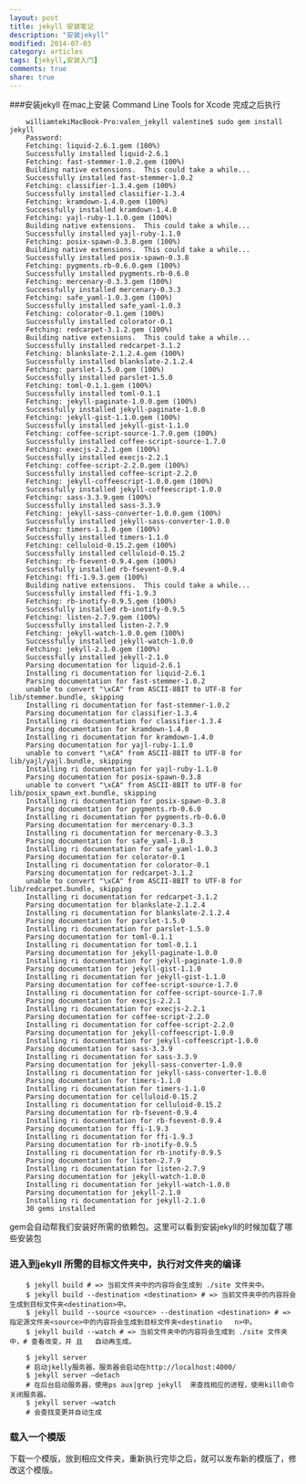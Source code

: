 ```yaml
---
layout: post
title: jekyll 安装笔记
description: "安装jekyll"
modified: 2014-07-03
category: articles
tags: [jekyll,安装入门]
comments: true
share: true
---
```


###安装jekyll
在mac上安装 Command Line Tools for Xcode
完成之后执行

		williamtekiMacBook-Pro:valen_jekyll valentine$ sudo gem install jekyll
		Password:
		Fetching: liquid-2.6.1.gem (100%)
		Successfully installed liquid-2.6.1
		Fetching: fast-stemmer-1.0.2.gem (100%)
		Building native extensions.  This could take a while...
		Successfully installed fast-stemmer-1.0.2
		Fetching: classifier-1.3.4.gem (100%)
		Successfully installed classifier-1.3.4
		Fetching: kramdown-1.4.0.gem (100%)
		Successfully installed kramdown-1.4.0
		Fetching: yajl-ruby-1.1.0.gem (100%)
		Building native extensions.  This could take a while...
		Successfully installed yajl-ruby-1.1.0
		Fetching: posix-spawn-0.3.8.gem (100%)
		Building native extensions.  This could take a while...
		Successfully installed posix-spawn-0.3.8
		Fetching: pygments.rb-0.6.0.gem (100%)
		Successfully installed pygments.rb-0.6.0
		Fetching: mercenary-0.3.3.gem (100%)
		Successfully installed mercenary-0.3.3
		Fetching: safe_yaml-1.0.3.gem (100%)
		Successfully installed safe_yaml-1.0.3
		Fetching: colorator-0.1.gem (100%)
		Successfully installed colorator-0.1
		Fetching: redcarpet-3.1.2.gem (100%)
		Building native extensions.  This could take a while...
		Successfully installed redcarpet-3.1.2
		Fetching: blankslate-2.1.2.4.gem (100%)
		Successfully installed blankslate-2.1.2.4
		Fetching: parslet-1.5.0.gem (100%)
		Successfully installed parslet-1.5.0
		Fetching: toml-0.1.1.gem (100%)
		Successfully installed toml-0.1.1
		Fetching: jekyll-paginate-1.0.0.gem (100%)
		Successfully installed jekyll-paginate-1.0.0
		Fetching: jekyll-gist-1.1.0.gem (100%)
		Successfully installed jekyll-gist-1.1.0
		Fetching: coffee-script-source-1.7.0.gem (100%)
		Successfully installed coffee-script-source-1.7.0
		Fetching: execjs-2.2.1.gem (100%)
		Successfully installed execjs-2.2.1
		Fetching: coffee-script-2.2.0.gem (100%)
		Successfully installed coffee-script-2.2.0
		Fetching: jekyll-coffeescript-1.0.0.gem (100%)
		Successfully installed jekyll-coffeescript-1.0.0
		Fetching: sass-3.3.9.gem (100%)
		Successfully installed sass-3.3.9
		Fetching: jekyll-sass-converter-1.0.0.gem (100%)
		Successfully installed jekyll-sass-converter-1.0.0
		Fetching: timers-1.1.0.gem (100%)
		Successfully installed timers-1.1.0
		Fetching: celluloid-0.15.2.gem (100%)
		Successfully installed celluloid-0.15.2
		Fetching: rb-fsevent-0.9.4.gem (100%)
		Successfully installed rb-fsevent-0.9.4
		Fetching: ffi-1.9.3.gem (100%)
		Building native extensions.  This could take a while...
		Successfully installed ffi-1.9.3
		Fetching: rb-inotify-0.9.5.gem (100%)
		Successfully installed rb-inotify-0.9.5
		Fetching: listen-2.7.9.gem (100%)
		Successfully installed listen-2.7.9
		Fetching: jekyll-watch-1.0.0.gem (100%)
		Successfully installed jekyll-watch-1.0.0
		Fetching: jekyll-2.1.0.gem (100%)
		Successfully installed jekyll-2.1.0
		Parsing documentation for liquid-2.6.1
		Installing ri documentation for liquid-2.6.1
		Parsing documentation for fast-stemmer-1.0.2
		unable to convert "\xCA" from ASCII-8BIT to UTF-8 for lib/stemmer.bundle, skipping
		Installing ri documentation for fast-stemmer-1.0.2
		Parsing documentation for classifier-1.3.4
		Installing ri documentation for classifier-1.3.4
		Parsing documentation for kramdown-1.4.0
		Installing ri documentation for kramdown-1.4.0
		Parsing documentation for yajl-ruby-1.1.0
		unable to convert "\xCA" from ASCII-8BIT to UTF-8 for lib/yajl/yajl.bundle, skipping
		Installing ri documentation for yajl-ruby-1.1.0
		Parsing documentation for posix-spawn-0.3.8
		unable to convert "\xCA" from ASCII-8BIT to UTF-8 for lib/posix_spawn_ext.bundle, skipping
		Installing ri documentation for posix-spawn-0.3.8
		Parsing documentation for pygments.rb-0.6.0
		Installing ri documentation for pygments.rb-0.6.0
		Parsing documentation for mercenary-0.3.3
		Installing ri documentation for mercenary-0.3.3
		Parsing documentation for safe_yaml-1.0.3
		Installing ri documentation for safe_yaml-1.0.3
		Parsing documentation for colorator-0.1
		Installing ri documentation for colorator-0.1
		Parsing documentation for redcarpet-3.1.2
		unable to convert "\xCA" from ASCII-8BIT to UTF-8 for lib/redcarpet.bundle, skipping
		Installing ri documentation for redcarpet-3.1.2
		Parsing documentation for blankslate-2.1.2.4
		Installing ri documentation for blankslate-2.1.2.4
		Parsing documentation for parslet-1.5.0
		Installing ri documentation for parslet-1.5.0
		Parsing documentation for toml-0.1.1
		Installing ri documentation for toml-0.1.1
		Parsing documentation for jekyll-paginate-1.0.0
		Installing ri documentation for jekyll-paginate-1.0.0
		Parsing documentation for jekyll-gist-1.1.0
		Installing ri documentation for jekyll-gist-1.1.0
		Parsing documentation for coffee-script-source-1.7.0
		Installing ri documentation for coffee-script-source-1.7.0
		Parsing documentation for execjs-2.2.1
		Installing ri documentation for execjs-2.2.1
		Parsing documentation for coffee-script-2.2.0
		Installing ri documentation for coffee-script-2.2.0
		Parsing documentation for jekyll-coffeescript-1.0.0
		Installing ri documentation for jekyll-coffeescript-1.0.0
		Parsing documentation for sass-3.3.9
		Installing ri documentation for sass-3.3.9
		Parsing documentation for jekyll-sass-converter-1.0.0
		Installing ri documentation for jekyll-sass-converter-1.0.0
		Parsing documentation for timers-1.1.0
		Installing ri documentation for timers-1.1.0
		Parsing documentation for celluloid-0.15.2
		Installing ri documentation for celluloid-0.15.2
		Parsing documentation for rb-fsevent-0.9.4
		Installing ri documentation for rb-fsevent-0.9.4
		Parsing documentation for ffi-1.9.3
		Installing ri documentation for ffi-1.9.3
		Parsing documentation for rb-inotify-0.9.5
		Installing ri documentation for rb-inotify-0.9.5
		Parsing documentation for listen-2.7.9
		Installing ri documentation for listen-2.7.9
		Parsing documentation for jekyll-watch-1.0.0
		Installing ri documentation for jekyll-watch-1.0.0
		Parsing documentation for jekyll-2.1.0
		Installing ri documentation for jekyll-2.1.0
		30 gems installed		



gem会自动帮我们安装好所需的依赖包。这里可以看到安装jekyll的时候加载了哪些安装包


### 进入到jekyll 所需的目标文件夹中，执行对文件夹的编译

		$ jekyll build # => 当前文件夹中的内容将会生成到 ./site 文件夹中。
		$ jekyll build --destination <destination> # => 当前文件夹中的内容将会生成到目标文件夹<destination>中。 
		$ jekyll build --source <source> --destination <destination> # => 指定源文件夹<source>中的内容将会生成到目标文件夹<destinatio	n>中。 
		$ jekyll build --watch # => 当前文件夹中的内容将会生成到 ./site 文件夹中，# 查看改变，并	且	自动再生成。

		$ jekyll server
        # 启动jkelly服务器，服务器会启动在http://localhost:4000/
		$ jekyll server —detach
        # 在后台启动服务器，使用ps aux|grep jekyll  来查找相应的进程，使用kill命令关闭服务器。
		$ jekyll server —watch
		# 会查找变更并自动生成



### 载入一个模版

下载一个模版，放到相应文件夹，重新执行完毕之后，就可以发布新的模版了，修改这个模版。

